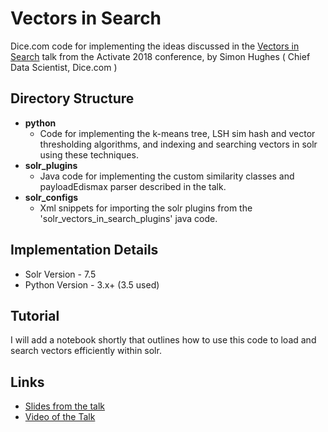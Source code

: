 # Vectors in Search

Dice.com code for implementing the ideas discussed in the [Vectors in Search](https://sched.co/FkM3) talk from the Activate 2018 conference, by Simon Hughes ( Chief Data Scientist, Dice.com )

## Directory Structure
- **python**
  - Code for implementing the k-means tree, LSH sim hash and vector thresholding algorithms, and indexing and searching vectors in solr using these techniques.
- **solr_plugins**
  - Java code for implementing the custom similarity classes and payloadEdismax parser described in the talk.
- **solr_configs**
  - Xml snippets for importing the solr plugins from the 'solr_vectors_in_search_plugins' java code.

## Implementation Details
- Solr Version - 7.5
- Python Version - 3.x+ (3.5 used)

## Tutorial
I will add a notebook shortly that outlines how to use this code to load and search vectors efficiently within solr.

## Links
* [Slides from the talk](https://www.slideshare.net/lucidworks/vectors-in-search-towards-more-semantic-matching-simon-hughes-dicecom)
* [Video of the Talk](https://www.youtube.com/watch?v=rSDqhGn_8Zo&list=PLU6n9Voqu_1HW8-VavVMa9lP8-oF8Oh5t&index=20&t=0s)


